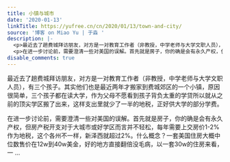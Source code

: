 ```yaml
---
title: 小镇与城市
date: '2020-01-13'
linkTitle: https://yufree.cn/cn/2020/01/13/town-and-city/
source: '博客 on Miao Yu | 于淼 '
description: |-
  <p>最近去了趟费城拜访朋友，对方是一对教育工作者（非教授，中学老师与大学文职人员），有三个孩子。其实他们也是最近两年才搬家到费城郊区的一个小镇，原因很简单，三个孩子都在读大学，作为父母不愿看到孩子背负太重的学贷所以就从之前的顶尖学区搬了出来，这样支出里就少了一半的地税，正好供大学的部分学费。</p>
  <p>在进一步讨论前，需要澄清一些对美国的误解。首先就是房子，你的确是会有永久产权，但房产税开支对于大城市或好学区而言并不轻松，每年需要上交房价1-2%作为地税，这个各州不一样，新泽西就超过2%。什么概念？一套美国住房大概中位数售价在12w到40w美金，好的地方直接翻倍没毛病，以一套30w的住房来看，一 ...
disable_comments: true
---
```

<p>最近去了趟费城拜访朋友，对方是一对教育工作者（非教授，中学老师与大学文职人员），有三个孩子。其实他们也是最近两年才搬家到费城郊区的一个小镇，原因很简单，三个孩子都在读大学，作为父母不愿看到孩子背负太重的学贷所以就从之前的顶尖学区搬了出来，这样支出里就少了一半的地税，正好供大学的部分学费。</p>
<p>在进一步讨论前，需要澄清一些对美国的误解。首先就是房子，你的确是会有永久产权，但房产税开支对于大城市或好学区而言并不轻松，每年需要上交房价1-2%作为地税，这个各州不一样，新泽西就超过2%。什么概念？一套美国住房大概中位数售价在12w到40w美金，好的地方直接翻倍没毛病，以一套30w的住房来看，一 ...
